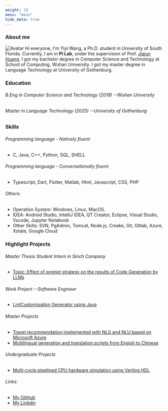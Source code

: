 ```yaml
---
weight: 10
menu: "main"
hide_meta: true
---
```


### About me
![Avatar](https://braveoneone.github.io/me.jpeg)  Hi everyone, I'm Yiyi Wang, a Ph.D. student in University of South Florida. Currently, I am in **Pi Lab**, under the supervision of Prof. [Jiajun Huang](https://jiajunhuang1999.github.io). I got my bachelor degree in Computer Science and Technology at School of Computing, Wuhan University. I got my master degree in Language Technology at University of Gothenburg.

### Education
###### B.Eng in Computer Science and Technology (2019) --Wuhan University
###### Master in Language Technology (2025) --University of Gothenburg
### Skills
###### Programming language - Natively fluent: 
* C, Java, C++, Python, SQL, SHELL
###### Programming language - Conversationally fluent:  
* Typescript, Dart, Flutter, Matlab, Html, Javascript, CSS, PHP
###### Others:
* Operation System: Windows, Linux, MacOS.
* IDEA: Android Studio, IntelliJ IDEA, QT Creator, Eclipse, Visual Studio, Vscode, Jupyter Notebook
* Other Skills: SVN, PgAdmin, Tomcat, Node.js, Cmake, Git, Gitlab, Azure, Xstate, Google Cloud

### Highlight Projects
###### Master Thesis Student Intern in Sinch Company
* [Topic: Effect of prompt strategy on the results of Code Generation by LLMs](https://sinch.com)
###### Work Project --Software Engineer
* [LintCustomisation Generator using Java](https://github.com/Braveoneone/LintCustomisation/tree/main)
###### Master Projects
* [Travel recommendation implemented with NLG and NLU based on Microsoft Azure](https://github.com/Braveoneone/final-project-dialogue-system2/blob/main/README.md)
* [Multilingual generation and translation scripts from Engish to Chinese](https://github.com/Braveoneone/computational_syntax)
###### Undergraduate Projects
* [Multi-cycle pipelined CPU hardware simulation using Verilog HDL](https://braveoneone.github.io/cpuVHDL.pdf)

###### Links:
* [My GitHub](https://github.com/Braveoneone) 
* [My Linkdin](https://www.linkedin.com/in/yiyi-wang-0551b7179/)
